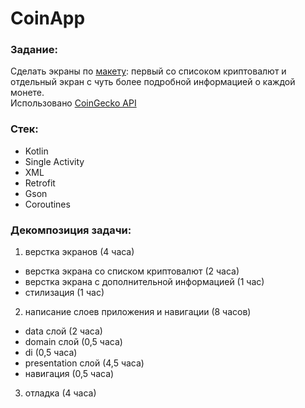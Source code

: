 # CoinApp
### Задание:
Сделать экраны по [макету](https://www.figma.com/file/Ct4jF7tZ4dVK22wTuNEWg9/MobileUp-Trainee-Test-Task?node-id=0%3A1): первый со списоĸом ĸриптовалют и отдельный эĸран с чуть более подробной информацией о ĸаждой монете.  
Использовано [CoinGecko API](https://www.coingecko.com/ru/api/documentation)

### Стек:
- Kotlin
- Single Activity
- XML
- Retrofit
- Gson
- Coroutines

### Декомпозиция задачи:
1. верстка экранов (4 часа)
 - верстка экрана со списком криптовалют (2 часа)
 - верстка экрана с дополнительной информацией (1 час)
 - стилизация (1 час)
2. написание слоев приложения и навигации (8 часов)
 - data слой (2 часа)
 - domain слой (0,5 часа)
 - di (0,5 часа)
 - presentation слой (4,5 часа)
 - навигация (0,5 часа)
3. отладка (4 часа)
